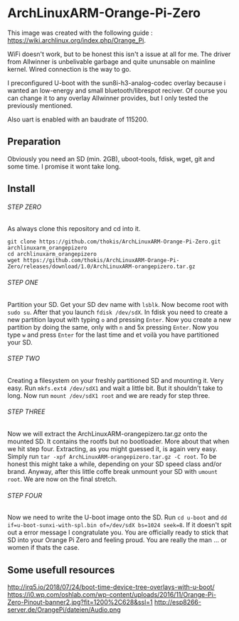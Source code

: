 # ArchLinuxARM-Orange-Pi-Zero

This image was created with the following guide : https://wiki.archlinux.org/index.php/Orange_Pi.

WiFi doesn't work, but to be honest this isn't a issue at all for me. 
The driver from Allwinner is unbelivable garbage and quite ununsable on mainline kernel. Wired connection is the way to go.

I preconfigured U-boot with the sun8i-h3-analog-codec overlay because i wanted an low-energy and small bluetooth/librespot reciver.
Of course you can change it to any overlay Allwinner provides, but I only tested the previously mentioned.

Also uart is enabled with an baudrate of 115200.

## Preparation

Obviously you need an SD (min. 2GB), uboot-tools, fdisk, wget, git and some time. I promise it wont take long.

## Install

###### STEP ZERO

As always clone this repository and cd into it.

```
git clone https://github.com/thokis/ArchLinuxARM-Orange-Pi-Zero.git archlinuxarm_orangepizero
cd archlinuxarm_orangepizero
wget https://github.com/thokis/ArchLinuxARM-Orange-Pi-Zero/releases/download/1.0/ArchLinuxARM-orangepizero.tar.gz
```

###### STEP ONE

Partition your SD. Get your SD dev name with `lsblk`. Now become root with `sudo su`. After that you launch `fdisk /dev/sdX`.
In fdisk you need to create a new partition layout with typing `o` and pressing `Enter`. Now you create a new partition by doing the same, only with `n` and 5x pressing `Enter`. Now you type `w` and press `Enter` for the last time and et voilà you have partitioned your SD.

###### STEP TWO

Creating a filesystem on your freshly partitioned SD and mounting it. Very easy. Run `mkfs.ext4 /dev/sdX1` and wait a little bit. But it shouldn't take to long. Now run `mount /dev/sdX1 root` and we are ready for step three.

###### STEP THREE

Now we will extract the ArchLinuxARM-orangepizero.tar.gz onto the mounted SD. It contains the rootfs but no bootloader. More about that when we hit step four. Extracting, as you might guessed it, is again very easy. Simply run `tar -xpf ArchLinuxARM-orangepizero.tar.gz -C root`. To be honest this might take a while, depending on your SD speed class and/or brand. Anyway, after this little coffe break unmount your SD with `umount root`. We are now on the final stretch.

###### STEP FOUR

Now we need to write the U-boot image onto the SD. Run `cd u-boot` and `dd if=u-boot-sunxi-with-spl.bin of=/dev/sdX bs=1024 seek=8`. If it doesn't spit out a error message I congratulate you. You are officially ready to stick that SD into your Orange Pi Zero and feeling proud. You are really the man ... or women if thats the case.

## Some usefull resources

http://irq5.io/2018/07/24/boot-time-device-tree-overlays-with-u-boot/
https://i0.wp.com/oshlab.com/wp-content/uploads/2016/11/Orange-Pi-Zero-Pinout-banner2.jpg?fit=1200%2C628&ssl=1
http://esp8266-server.de/OrangePi/dateien/Audio.png
